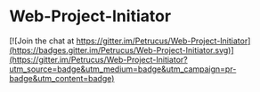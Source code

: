 # Web-Project-Initiator

[![Join the chat at https://gitter.im/Petrucus/Web-Project-Initiator](https://badges.gitter.im/Petrucus/Web-Project-Initiator.svg)](https://gitter.im/Petrucus/Web-Project-Initiator?utm_source=badge&utm_medium=badge&utm_campaign=pr-badge&utm_content=badge)
